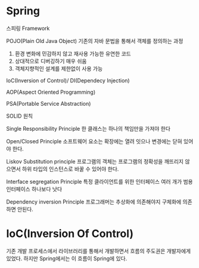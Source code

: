 # Spring
스피링 Framework

POJO(Plain Old Java Object)
기존의 자바 문법을 통해서 객체를 정의하는 과정
1. 환경 변화에 민감하지 않고 재사용 가능한 유연한 코드
2. 상대적으로 디버깅하기 매우 쉬움
3. 객체지향적인 설계를 제한없이 사용 가능

IoC(Inversion of Control)/ DI(Dependecy Injection)

AOP(Aspect Oriented Programming)

PSA(Portable Service Abstraction)

SOLID 원칙

Single Responsibility Principle
한 클래스는 하나의 책임만을 가져야 한다

Open/Closed Principle
소프트웨어 요소는 확장에는 열려 잇으나 변경에는 닫혀 있어야 한다.

Liskov Substitution principle
프로그램의 객체는 프로그램의 정확성을 깨뜨리지 않으면서 하위 타입의 인스턴스로 바꿀 수 있어야 한다.

Interface segregation Principle
특정 클라이언트를 위한 인터페이스 여러 개가 범용 인터페이스 하나보다 낫다

Dependency inversion Principle
프로그래머는 추상화에 의존해야지 구체화에 의존하면 안된다.


# IoC(Inversion Of Control)
기존 개발 프로세스에서 라이브러리를 통해서 개발하면서 흐름의 주도권은 개발자에게 있었다.
하지만 Spring에서는 이 흐름이 Spring에 있다. 
